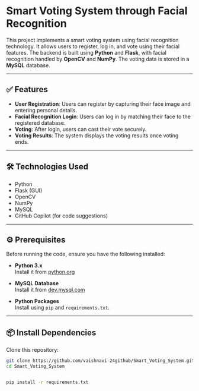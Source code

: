 # Smart Voting System through Facial Recognition

This project implements a smart voting system using facial recognition technology. It allows users to register, log in, and vote using their facial features. The backend is built using **Python** and **Flask**, with facial recognition handled by **OpenCV** and **NumPy**. The voting data is stored in a **MySQL** database.

---

## ✅ Features

- **User Registration**: Users can register by capturing their face image and entering personal details.
- **Facial Recognition Login**: Users can log in by matching their face to the registered database.
- **Voting**: After login, users can cast their vote securely.
- **Voting Results**: The system displays the voting results once voting ends.

---

## 🛠 Technologies Used

- Python
- Flask (GUI)
- OpenCV
- NumPy
- MySQL
- GitHub Copilot (for code suggestions)

---

## ⚙️ Prerequisites

Before running the code, ensure you have the following installed:

- **Python 3.x**  
  Install it from [python.org](https://www.python.org/downloads/)

- **MySQL Database**  
  Install it from [dev.mysql.com](https://dev.mysql.com/downloads/)

- **Python Packages**  
  Install using `pip` and `requirements.txt`.

---

## 📦 Install Dependencies

Clone this repository:

```bash
git clone https://github.com/vaishnavi-24github/Smart_Voting_System.git
cd Smart_Voting_System


pip install -r requirements.txt

